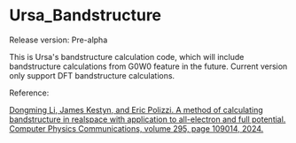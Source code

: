 # Ursa_Bandstructure

Release version: Pre-alpha

This is Ursa's bandstructure calculation code, which will include bandstructure calculations from G0W0 feature in the future. 
Current version only support DFT bandstructure calculations.

Reference: 

[Dongming Li, James Kestyn, and Eric Polizzi. A method of calculating bandstructure in realspace
with application to all-electron and full potential. Computer Physics Communications,
volume 295, page 109014, 2024.](https://www.sciencedirect.com/science/article/pii/S0010465523003594)
